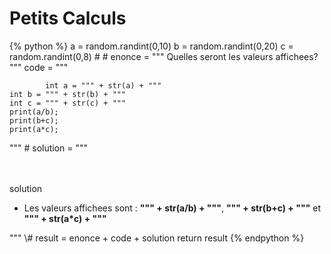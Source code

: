 Petits Calculs
==============
{% python %}
a = random.randint(0,10)
b = random.randint(0,20)
c = random.randint(0,8)
\#
\#
enonce = """<span class="exoSummary"> Quelles seront les valeurs affichees? </span>"""
code = """

    		int a = """ + str(a) + """
    int b = """ + str(b) + """
    int c = """ + str(c) + """
    print(a/b);
    print(b+c);
    print(a*c);
"""
\#
solution = """<p><br/><br/><span class="solutionButton">solution</span> <div class="solutionArea">

+	<span class="exoSolution">Les valeurs affichees sont : **""" + str(a/b) + """**, **""" + str(b+c) + """** et **""" + str(a*c) + """**</span>

</p></div>"""
\#
result = enonce + code + solution
return result
{% endpython %}
